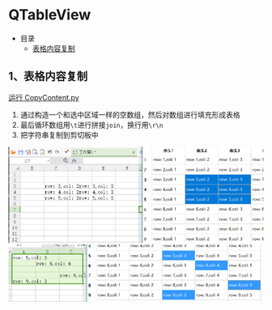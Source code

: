 # QTableView

- 目录
  - [表格内容复制](#1表格内容复制)

## 1、表格内容复制
[运行 CopyContent.py](CopyContent.py)

1. 通过构造一个和选中区域一样的空数组，然后对数组进行填充形成表格
1. 最后循环数组用`\t`进行拼接`join`，换行用`\r\n`
1. 把字符串复制到剪切板中

![CopyContent1](ScreenShot/CopyContent1.png) ![CopyContent2](ScreenShot/CopyContent2.png)

